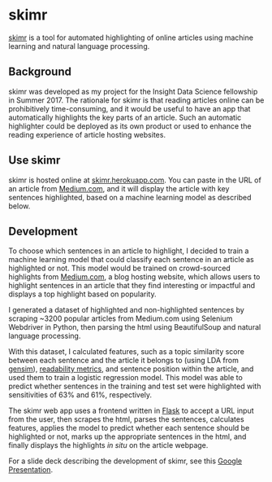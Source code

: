 # skimr

[skimr](skimr.herokuapp.com) is a tool for automated highlighting of online articles using machine
learning and natural language processing.

## Background

skimr was developed as my project for the Insight Data Science fellowship in Summer 2017.
The rationale for skimr is that reading articles online can be prohibitively time-consuming, 
and it would be useful to have an app that automatically highlights the key parts of an article.
Such an automatic highlighter could be deployed as its own product or used to enhance the
reading experience of article hosting websites.

## Use skimr

skimr is hosted online at [skimr.herokuapp.com](skimr.herokuapp.com). You can paste in the URL of
an article from [Medium.com](https://medium.com), and it will display the article with key sentences
highlighted, based on a machine learning model as described below.

## Development

To choose which sentences in an article to highlight, I decided to train a machine learning model
that could classify each sentence in an article as highlighted or not. This model would be trained
on crowd-sourced highlights from [Medium.com](https://medium.com/), a blog hosting website, which
allows users to highlight sentences in an article that they find interesting or impactful and
displays a top highlight based on popularity.

I generated a dataset of highlighted and non-highlighted sentences by scraping ~3200 popular articles
from Medium.com using Selenium Webdriver in Python, then parsing the html using BeautifulSoup and
natural language processing.

With this dataset, I calculated features, such as a topic similarity score between each sentence
and the article it belongs to (using LDA from [gensim](https://radimrehurek.com/gensim/models/ldamodel.html)),
[readability metrics](https://github.com/mmautner/readability), and sentence position within the article,
and used them to train a logistic regression model. This model was able to predict whether sentences
in the training and test set were highlighted with sensitivities of 63% and 61%, respectively.

The skimr web app uses a frontend written in [Flask](http://flask.pocoo.org/) to accept a URL
input from the user, then scrapes the html, parses the sentences, calculates features, applies the 
model to predict whether each sentence should be highlighted or not, marks up the appropriate sentences in
the html, and finally displays the highlights *in situ* on the article webpage.

For a slide deck describing the development of skimr, see this
[Google Presentation](https://docs.google.com/presentation/d/1UtmQgIopb9BSEu3QvPIi_2M5eXPZ3gavTlrKoZ7Wcow/embed?start=false&loop=false&delayms=3000).
